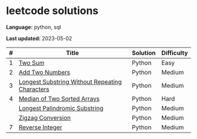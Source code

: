 # leetcode solutions

**Language:** python, sql

**Last updated:** 2023-05-02

| #   | Title | Solution | Difficulty |
|-----| ----- |----------| ---------- |
| 1   | [Two Sum](https://leetcode.com/problems/two-sum/) | Python   | Easy |
| 2   | [Add Two Numbers](https://leetcode.com/problems/add-two-numbers/) | Python   | Medium |
| 3   | [Longest Substring Without Repeating Characters](https://leetcode.com/problems/longest-substring-without-repeating-characters/) | Python   | Medium |
| 4   | [Median of Two Sorted Arrays](https://leetcode.com/problems/median-of-two-sorted-arrays/) | Python   | Hard |
|     | [Longest Palindromic Substring](https://leetcode.com/problems/longest-palindromic-substring/) | Python   | Medium |
|     | [Zigzag Conversion](https://leetcode.com/problems/zigzag-conversion/) | Python   | Medium |
| 7   | [Reverse Integer](https://leetcode.com/problems/reverse-integer/) | Python   | Medium |
